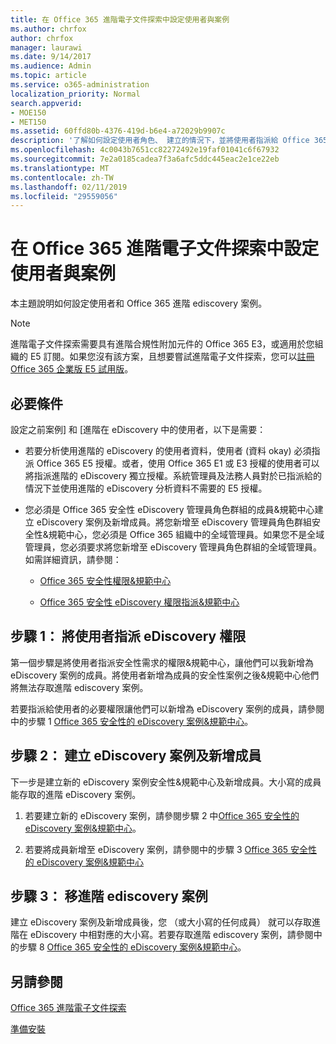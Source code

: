 ```yaml
---
title: 在 Office 365 進階電子文件探索中設定使用者與案例
ms.author: chrfox
author: chrfox
manager: laurawi
ms.date: 9/14/2017
ms.audience: Admin
ms.topic: article
ms.service: o365-administration
localization_priority: Normal
search.appverid:
- MOE150
- MET150
ms.assetid: 60ffd80b-4376-419d-b6e4-a72029b9907c
description: '了解如何設定使用者角色、 建立的情況下，並將使用者指派給 Office 365 進階 ediscovery 案例。  '
ms.openlocfilehash: 4c0043b7651cc82272492e19faf01041c6f67932
ms.sourcegitcommit: 7e2a0185cadea7f3a6afc5ddc445eac2e1ce22eb
ms.translationtype: MT
ms.contentlocale: zh-TW
ms.lasthandoff: 02/11/2019
ms.locfileid: "29559056"
---
```

# <a name="set-up-users-and-cases-in-office-365-advanced-ediscovery"></a>在 Office 365 進階電子文件探索中設定使用者與案例

本主題說明如何設定使用者和 Office 365 進階 ediscovery 案例。
  
> [!NOTE]
> 進階電子文件探索需要具有進階合規性附加元件的 Office 365 E3，或適用於您組織的 E5 訂閱。如果您沒有該方案，且想要嘗試進階電子文件探索，您可以[註冊 Office 365 企業版 E5 試用版](https://go.microsoft.com/fwlink/p/?LinkID=698279)。 
  
## <a name="prerequisites"></a>必要條件

設定之前案例] 和 [進階在 eDiscovery 中的使用者，以下是需要：
  
- 若要分析使用進階的 eDiscovery 的使用者資料，使用者 (資料 okay) 必須指派 Office 365 E5 授權。或者，使用 Office 365 E1 或 E3 授權的使用者可以將指派進階的 eDiscovery 獨立授權。系統管理員及法務人員對於已指派給的情況下並使用進階的 eDiscovery 分析資料不需要的 E5 授權。 
    
- 您必須是 Office 365 安全性 eDiscovery 管理員角色群組的成員&amp;規範中心建立 eDiscovery 案例及新增成員。將您新增至 eDiscovery 管理員角色群組安全性&amp;規範中心，您必須是 Office 365 組織中的全域管理員。如果您不是全域管理員，您必須要求將您新增至 eDiscovery 管理員角色群組的全域管理員。如需詳細資訊，請參閱：
    
  - [Office 365 安全性權限&amp;規範中心](permissions-in-the-security-and-compliance-center.md)
    
  - [Office 365 安全性 eDiscovery 權限指派&amp;規範中心](assign-ediscovery-permissions.md)
    
## <a name="step-1-assign-users-ediscovery-permissions"></a>步驟 1： 將使用者指派 eDiscovery 權限

第一個步驟是將使用者指派安全性需求的權限&amp;規範中心，讓他們可以我新增為 eDiscovery 案例的成員。將使用者新增為成員的安全性案例之後&amp;規範中心他們將無法存取進階 ediscovery 案例。
  
若要指派給使用者的必要權限讓他們可以新增為 eDiscovery 案例的成員，請參閱中的步驟 1 [Office 365 安全性的 eDiscovery 案例&amp;規範中心](ediscovery-cases.md#step-1-assign-ediscovery-permissions-to-potential-case-members)。
  
## <a name="step-2-create-an-ediscovery-case-and-add-members"></a>步驟 2： 建立 eDiscovery 案例及新增成員

下一步是建立新的 eDiscovery 案例安全性&amp;規範中心及新增成員。大小寫的成員能存取的進階 eDiscovery 案例。
  
1. 若要建立新的 eDiscovery 案例，請參閱步驟 2 中[Office 365 安全性的 eDiscovery 案例&amp;規範中心](ediscovery-cases.md#step-2-create-a-new-case)。
    
2. 若要將成員新增至 eDiscovery 案例，請參閱中的步驟 3 [Office 365 安全性的 eDiscovery 案例&amp;規範中心](ediscovery-cases.md#step-3-add-members-to-a-case)
    
## <a name="step-3-go-a-case-in-advanced-ediscovery"></a>步驟 3： 移進階 ediscovery 案例

建立 eDiscovery 案例及新增成員後，您 （或大小寫的任何成員） 就可以存取進階在 eDiscovery 中相對應的大小寫。若要存取進階 ediscovery 案例，請參閱中的步驟 8 [Office 365 安全性的 eDiscovery 案例&amp;規範中心](ediscovery-cases.md#step-8-go-to-the-case-in-advanced-ediscovery)。
  
## <a name="see-also"></a>另請參閱

[Office 365 進階電子文件探索](office-365-advanced-ediscovery.md)
  
[準備安裝](prepare-data-for-advanced-ediscovery.md)
 
